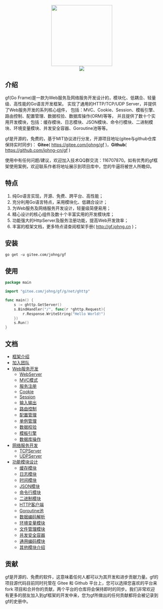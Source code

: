 <div align=center>
<img src="http://cover.kancloud.cn/johng/gf" width="200"/>
</div>

<div align=center>
    <a href="https://godoc.org/github.com/johng-cn/gf" target="_blank">
        <img src="https://godoc.org/github.com/johng-cn/gf?status.svg"/>
    </a>
    <!--
    <a href="https://www.codetriage.com/johng-cn/gf" target="_blank">
        <img src="https://www.codetriage.com/johng-cn/gf/badges/users.svg"/>
    </a>
    -->
</div>

## 介绍
gf(Go Frame)是一款为Web服务及网络服务开发设计的，模块化、低耦合、轻量级、高性能的Go语言开发框架。
实现了通用的HTTP/TCP/UDP Server，并提供了Web服务开发的系列核心组件，
包括：MVC、Cookie、Session、模板引擎、路由控制、配置管理、数据校验、数据库操作(ORM)等等，
并且提供了数十个实用开发模块，包括：缓存模块、日志模块、JSON模块、命令行模块、二进制模块、环境变量模块、并发安全容器、Goroutine池等等。

gf是开源的，免费的，基于MIT协议进行分发，开源项目地址(gitee与github仓库保持实时同步)：
**Gitee**( https://gitee.com/johng/gf )，**Github**( https://github.com/johng-cn/gf )
	
使用中有任何问题/建议，欢迎加入技术QQ群交流：116707870。如有优秀的gf框架使用案例，欢迎联系作者将地址展示到项目库中，您的牛逼将被世人所瞻仰。

## 特点
1. 纯Go语言实现，开源、免费、跨平台、高性能；
1. 充分利用Go语言特点，采用模块化、低耦合设计；
1. 为Web服务及网络服务开发设计，轻量级简便易用；
1. 精心设计的核心组件及数十个丰富实用的开发模块库；
1. 功能强大的HttpServer及服务注册功能，提高Web开发效率；
1. 丰富的框架文档，更多特点请查阅框架手册( http://gf.johng.cn )；


## 安装
```
go get -u gitee.com/johng/gf
```

## 使用
```go
package main

import "gitee.com/johng/gf/g/net/ghttp"

func main() {
    s := ghttp.GetServer()
    s.BindHandler("/", func(r *ghttp.Request){
        r.Response.WriteString("Hello World!")
    })
    s.Run()
}
```
## 文档
* [框架介绍](http://gf.johng.cn/494364)
* [加入团队](http://gf.johng.cn/512841)
* [Web服务开发](http://gf.johng.cn/494647)
    * [WebServer](http://gf.johng.cn/494366)
    * [MVC模式](http://gf.johng.cn/494367)
    * [服务注册](http://gf.johng.cn/494368)
    * [Cookie](http://gf.johng.cn/494372)
    * [Session](http://gf.johng.cn/494373)
    * [输入输出](http://gf.johng.cn/494374)
    * [路由控制](http://gf.johng.cn/49437)
    * [配置管理](http://gf.johng.cn/494376)
    * [单例管理](http://gf.johng.cn/494377)
    * [数据校验](http://gf.johng.cn/494378)
    * [模板引擎](http://gf.johng.cn/494379)
    * [数据库操作](http://gf.johng.cn/494380)
* [网络服务开发](http://gf.johng.cn/494648)
    * [TCPServer](http://gf.johng.cn/494382)
    * [UDPServer](http://gf.johng.cn/494383)
* [功能模块设计](http://gf.johng.cn/494384)
    * [缓存模块](http://gf.johng.cn/494385)
    * [日志模块](http://gf.johng.cn/494386)
    * [时间模块](http://gf.johng.cn/494387)
    * [JSON模块](http://gf.johng.cn/494388)
    * [命令行模块](http://gf.johng.cn/494389)
    * [二进制模块](http://gf.johng.cn/500342)
    * [HTTP客户端](http://gf.johng.cn/499674)
    * [Goroutine池](http://gf.johng.cn/504458)
    * [数据编码解析](http://gf.johng.cn/511393)
    * [环境变量模块](http://gf.johng.cn/494390)
    * [文件管理模块](http://gf.johng.cn/494391)
    * [并发安全容器](http://gf.johng.cn/494392)
    * [通用编码模块](http://gf.johng.cn/494393)
    * [其他模块介绍](http://gf.johng.cn/494394)

    
## 贡献
gf是开源的、免费的软件，这意味着任何人都可以为其开发和进步贡献力量。gf的项目源代码目前同时托管在 Gitee 和 Github 平台上，您可以选择您喜欢的平台来 fork 项目和合并你的贡献，两个平台的仓库将会保持即时的同步。我们非常欢迎有更多的朋友加入到gf框架的开发中来，您为gf所做出的任何贡献都将会被记录到gf的史册中。